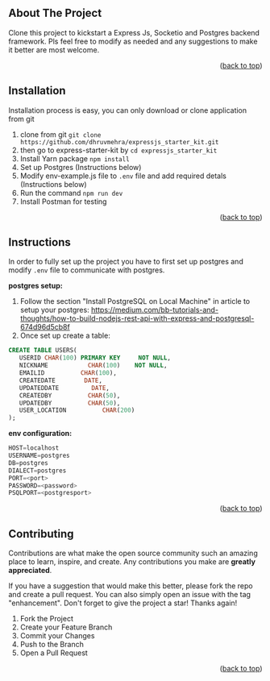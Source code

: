 <!-- ABOUT THE PROJECT -->

## About The Project

Clone this project to kickstart a Express Js, Socketio and Postgres backend framework. Pls feel free to modify as needed and any suggestions to make it better are most welcome.

<p align="right">(<a href="#readme-top">back to top</a>)</p>

<!-- INSTALLATION -->

## Installation

Installation process is easy, you can only download or clone application from git

1. clone from git `git clone https://github.com/dhruvmehra/expressjs_starter_kit.git`
2. then go to express-starter-kit by `cd expressjs_starter_kit`
3. Install Yarn package `npm install`
4. Set up Postgres (Instructions below)
5. Modify env-example.js file to `.env` file and add required detals (Instructions below)
6. Run the command `npm run dev`
7. Install Postman for testing
<p align="right">(<a href="#readme-top">back to top</a>)</p>

<!-- INSTRUCTIONS -->

## Instructions

In order to fully set up the project you have to first set up postgres and modify `.env` file to communicate with postgres.

**postgres setup:**

1. Follow the section "Install PostgreSQL on Local Machine" in article to setup your postgres: https://medium.com/bb-tutorials-and-thoughts/how-to-build-nodejs-rest-api-with-express-and-postgresql-674d96d5cb8f
2. Once set up create a table:

```sql
CREATE TABLE USERS(
   USERID CHAR(100) PRIMARY KEY     NOT NULL,
   NICKNAME           CHAR(100)    NOT NULL,
   EMAILID          CHAR(100),
   CREATEDATE        DATE,
   UPDATEDDATE         DATE,
   CREATEDBY          CHAR(50),
   UPDATEDBY          CHAR(50),
   USER_LOCATION          CHAR(200)
);
```

**env configuration:**

```javascript
HOST=localhost
USERNAME=postgres
DB=postgres
DIALECT=postgres
PORT=<port>
PASSWORD=<password>
PSQLPORT=<postgresport>
```

<p align="right">(<a href="#readme-top">back to top</a>)</p>

<!-- CONTRIBUTING -->

## Contributing

Contributions are what make the open source community such an amazing place to learn, inspire, and create. Any contributions you make are **greatly appreciated**.

If you have a suggestion that would make this better, please fork the repo and create a pull request. You can also simply open an issue with the tag "enhancement".
Don't forget to give the project a star! Thanks again!

1. Fork the Project
2. Create your Feature Branch
3. Commit your Changes
4. Push to the Branch
5. Open a Pull Request

<p align="right">(<a href="#readme-top">back to top</a>)</p>
